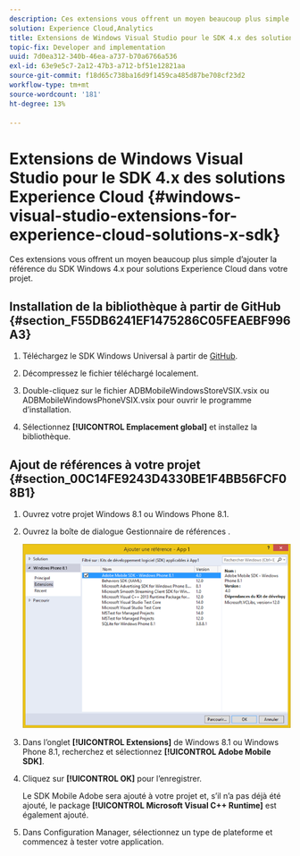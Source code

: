 ```yaml
---
description: Ces extensions vous offrent un moyen beaucoup plus simple d’ajouter la référence du SDK Windows 4.x pour solutions Experience Cloud dans votre projet.
solution: Experience Cloud,Analytics
title: Extensions de Windows Visual Studio pour le SDK 4.x des solutions Experience Cloud
topic-fix: Developer and implementation
uuid: 7d0ea312-340b-46ea-a737-b70a6766a536
exl-id: 63e9e5c7-2a12-47b3-a712-bf51e12821aa
source-git-commit: f18d65c738ba16d9f1459ca485d87be708cf23d2
workflow-type: tm+mt
source-wordcount: '181'
ht-degree: 13%

---
```


# Extensions de Windows Visual Studio pour le SDK 4.x des solutions Experience Cloud {#windows-visual-studio-extensions-for-experience-cloud-solutions-x-sdk}

Ces extensions vous offrent un moyen beaucoup plus simple d’ajouter la référence du SDK Windows 4.x pour solutions Experience Cloud dans votre projet.

## Installation de la bibliothèque à partir de GitHub {#section_F55DB6241EF1475286C05FEAEBF996A3}

1. Téléchargez le SDK Windows Universal à partir de [GitHub](https://github.com/Adobe-Marketing-Cloud/mobile-services/releases).
1. Décompressez le fichier téléchargé localement.
1. Double-cliquez sur le fichier ADBMobileWindowsStoreVSIX.vsix ou ADBMobileWindowsPhoneVSIX.vsix pour ouvrir le programme d’installation.

1. Sélectionnez **[!UICONTROL Emplacement global]** et installez la bibliothèque.

## Ajout de références à votre projet {#section_00C14FE9243D4330BE1F4BB56FCF08B1}

1. Ouvrez votre projet Windows 8.1 ou Windows Phone 8.1.
1. Ouvrez la boîte de dialogue Gestionnaire de références .

   ![](assets/ref_manager.png)

1. Dans l’onglet **[!UICONTROL Extensions]** de Windows 8.1 ou Windows Phone 8.1, recherchez et sélectionnez **[!UICONTROL Adobe Mobile SDK]**.
1. Cliquez sur **[!UICONTROL OK]** pour l’enregistrer.

   Le SDK Mobile Adobe sera ajouté à votre projet et, s’il n’a pas déjà été ajouté, le package **[!UICONTROL Microsoft Visual C++ Runtime]** est également ajouté.

1. Dans Configuration Manager, sélectionnez un type de plateforme et commencez à tester votre application.
